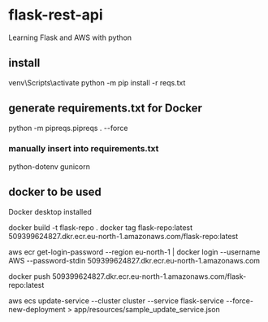# flask-rest-api
Learning Flask and AWS with python

## install
venv\Scripts\activate
python -m pip install -r reqs.txt

## generate requirements.txt for Docker
python -m pipreqs.pipreqs . --force
### manually insert into requirements.txt
python-dotenv
gunicorn

## docker to be used
Docker desktop installed

docker build -t flask-repo .
docker tag flask-repo:latest 509399624827.dkr.ecr.eu-north-1.amazonaws.com/flask-repo:latest

aws ecr get-login-password --region eu-north-1 | docker login --username AWS --password-stdin 509399624827.dkr.ecr.eu-north-1.amazonaws.com

docker push 509399624827.dkr.ecr.eu-north-1.amazonaws.com/flask-repo:latest

aws ecs update-service --cluster cluster --service flask-service --force-new-deployment > app/resources/sample_update_service.json